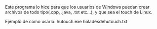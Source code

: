   Este programa lo hice para que los usuarios de Windows puedan crear archivos de todo tipo(.cpp, .java, .txt etc...), y que sea el touch de Linux.

Ejemplo de cómo usarlo:
    hutouch.exe holadesdehutouch.txt

